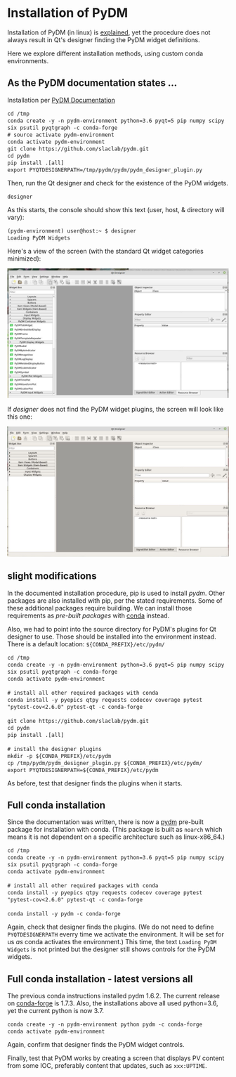 # Installation of PyDM

Installation of PyDM (in linux) is [explained](http://slaclab.github.io/pydm/installation.html),
yet the procedure does not always result in Qt's designer
finding the PyDM widget definitions.

Here we explore different installation methods,
using custom conda environments.

## As the PyDM documentation states ...

Installation per [PyDM Documentation](http://slaclab.github.io/pydm/installation.html)

```
cd /tmp
conda create -y -n pydm-environment python=3.6 pyqt=5 pip numpy scipy six psutil pyqtgraph -c conda-forge
# source activate pydm-environment
conda activate pydm-environment
git clone https://github.com/slaclab/pydm.git
cd pydm
pip install .[all]
export PYQTDESIGNERPATH=/tmp/pydm/pydm/pydm_designer_plugin.py
```

Then, run the Qt designer and check for the existence of the PyDM widgets.

```
designer
```

As this starts, the console should show this text (user, host, & directory will vary):

```
(pydm-environment) user@host:~ $ designer
Loading PyDM Widgets
```

Here's a view of the screen (with the standard Qt widget categories minimized):

![Designer, showing PyDM widget controls](expected.jpg)

If *designer* does not find the PyDM widget plugins, the screen will look like this one:

![Designer, missing controls for PyDM widgets](fails.jpg)

## slight modifications

In the documented installation procedure, pip is used to install *pydm*.
Other packages are also installed with pip, per the stated requirements.
Some of these additional packages require building.
We can install those requirements as *pre-built packages* with [conda]() instead.

Also, we had to point into the source directory for PyDM's plugins
for Qt designer to use.  Those should be installed into the environment
instead.  There is a default location: `${CONDA_PREFIX}/etc/pydm/`

```
cd /tmp
conda create -y -n pydm-environment python=3.6 pyqt=5 pip numpy scipy six psutil pyqtgraph -c conda-forge
conda activate pydm-environment

# install all other required packages with conda
conda install -y pyepics qtpy requests codecov coverage pytest "pytest-cov<2.6.0" pytest-qt -c conda-forge

git clone https://github.com/slaclab/pydm.git
cd pydm
pip install .[all]

# install the designer plugins
mkdir -p ${CONDA_PREFIX}/etc/pydm
cp /tmp/pydm/pydm_designer_plugin.py ${CONDA_PREFIX}/etc/pydm/
export PYQTDESIGNERPATH=${CONDA_PREFIX}/etc/pydm
```

As before, test that designer finds the plugins when it starts.

## Full conda installation

Since the documentation was written, there is now a
[pydm](https://anaconda.org/conda-forge/pydm)
pre-built package for installation with conda.
(This package is built as `noarch` which means it is not dependent
on a specific architecture such as linux-x86_64.)

```
cd /tmp
conda create -y -n pydm-environment python=3.6 pyqt=5 pip numpy scipy six psutil pyqtgraph -c conda-forge
conda activate pydm-environment

# install all other required packages with conda
conda install -y pyepics qtpy requests codecov coverage pytest "pytest-cov<2.6.0" pytest-qt -c conda-forge

conda install -y pydm -c conda-forge
```

Again, check that designer finds the plugins.  (We do not need to define
`PYQTDESIGNERPATH` everry time we activate the environment.
It will be set for us *as* conda activates the environment.)
This time, the text `Loading PyDM Widgets` is not printed but
the designer still shows controls for the PyDM widgets.

## Full conda installation - latest versions all

The previous conda instructions installed pydm 1.6.2.
The current release on [conda-forge](https://anaconda.org/search?q=pydm)
is 1.7.3.  Also, the installations above all used python=3.6,
yet the current python is now 3.7.

```
conda create -y -n pydm-environment python pydm -c conda-forge
conda activate pydm-environment
```

Again, confirm that designer finds the PyDM widget controls.

Finally, test that PyDM works by creating a screen that displays
PV content from some IOC, preferably content that updates, such as
`xxx:UPTIME`.
